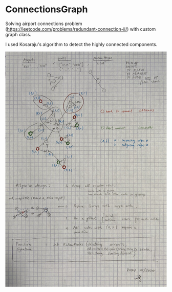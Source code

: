 # ConnectionsGraph
Solving airport connections problem (https://leetcode.com/problems/redundant-connection-ii/) with custom graph class.

I used Kosaraju's algorithm to detect the highly connected components.

![algo design](AlgoDesign.jpeg)
